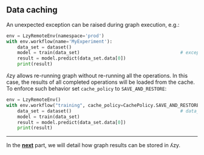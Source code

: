 ## Data caching

An unexpected exception can be raised during graph execution, e.g.:

```python
env = LzyRemoteEnv(namespace='prod')
with env.workflow(name='MyExperiment'):
    data_set = dataset()
    model = train(data_set)                                     # exception is raised here
    result = model.predict(data_set.data[0])
    print(result)
```

ʎzy allows re-running graph without re-running all the operations.
In this case, the results of all completed operations will be loaded from the cache.
To enforce such behavior set `cache_policy` to `SAVE_AND_RESTORE`:

```python
env = LzyRemoteEnv()
with env.workflow("training", cache_policy=CachePolicy.SAVE_AND_RESTORE):
    data_set = dataset()                                        # data_set is loaded from cache
    model = train(data_set)
    result = model.predict(data_set.data[0])
    print(result)
```

---

In the [**next**](5-whiteboards.md) part, we will detail how graph results can be stored in ʎzy.
